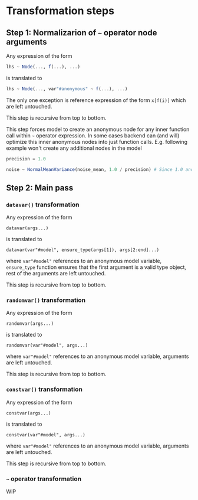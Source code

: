# Transformation steps

## Step 1: Normalizarion of `~` operator node arguments

Any expression of the form 

```julia
lhs ~ Node(..., f(...), ...)
``` 

is translated to

```julia
lhs ~ Node(..., var"#anonymous" ~ f(...), ...)
```

The only one exception is reference expression of the form `x[f(i)]` which are left untouched.

This step is recursive from top to bottom.

This step forces model to create an anonymous node for any inner function call within `~` operator expression. In some cases backend can (and will) optimize this inner anonymous nodes into just function calls. E.g. following example won't create any additional nodes in the model 

```julia
precision = 1.0

noise ~ NormalMeanVariance(noise_mean, 1.0 / precision) # Since 1.0 and precision are constants inference backend can just apply `/` function to them `/(1.0, precision)`.
```

## Step 2: Main pass

### `datavar()` transformation

Any expression of the form 

```
datavar(args...)
```

is translated to 

```
datavar(var"#model", ensure_type(args[1]), args[2:end]...)
```

where `var"#model"` references to an anonymous model variable, `ensure_type` function ensures that the first argument is a valid type object, rest of the arguments are left untouched.

This step is recursive from top to bottom.

### `randomvar()` transformation

Any expression of the form 

```
randomvar(args...)
```

is translated to 

```
randomvar(var"#model", args...)
```

where `var"#model"` references to an anonymous model variable, arguments are left untouched.

This step is recursive from top to bottom.

### `constvar()` transformation

Any expression of the form 

```
constvar(args...)
```

is translated to 

```
constvar(var"#model", args...)
```

where `var"#model"` references to an anonymous model variable, arguments are left untouched.

This step is recursive from top to bottom.

### `~` operator transformation

WIP